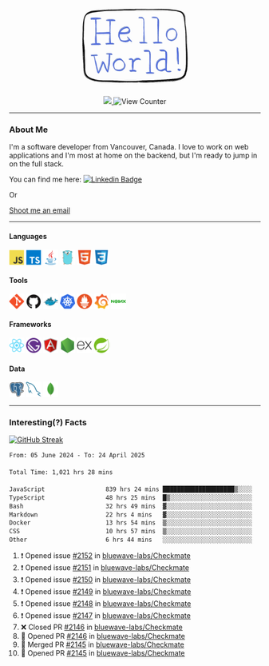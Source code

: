 <div align="center">
    <img src="./img/hello_world.webp" height="200px" width="">
    <div>
        <a href="https://www.linkedin.com/in/ajhollid">
            <img src="https://img.shields.io/badge/LinkedIn-blue"/>
        </a>
        <img src="https://komarev.com/ghpvc/?username=ajhollid&color=yellow" alt="View Counter">
    </div>
</div>

---

### About Me

I'm a software developer from Vancouver, Canada. I love to work on web applications and I'm most at home on the backend, but I'm ready to jump in on the full stack.

You can find me here: [![Linkedin Badge](https://img.shields.io/badge/-ajhollid-blue?style=flat&logo=Linkedin&logoColor=white)](https://www.linkedin.com/in/ajhollid)

Or

[Shoot me an email](mailto:ajhollid@gmail.com)

---

#### Languages

<div>
    <img src="./img/devicons/javascript-original.svg" width=30 height=30 alt="JavaScript">
    <img src="/img/devicons/typescript-original.svg" width=30 height=30 alt="TypeScript">
    <img src="./img/devicons/java-original.svg" width=30 height=30 alt="Java">
    <img src="./img/devicons/go-original.svg" width=30 height=30 alt="Golang">
    <img src="./img/devicons/html5-original.svg" width=30 height=30 alt="HTML 5">
    <img src="./img/devicons/css3-original.svg" width=30 height=30 alt="CSS 3">
</div>

#### Tools

<div>
    <img src="./img/devicons/git-original.svg" width=30 height=30 alt="Git">
    <img src="./img/devicons/github-original.svg" width=30 height=30 alt="Github">
    <img src="./img/devicons/docker-original.svg" width=30 
    height=30 alt="Docker">
    <img src="./img/devicons/kubernetes-original.svg" width=30 height=30 alt="K8">
    <img src="./img/devicons/prometheus-original.svg" width=30 height=30 alt="Prometheus">
    <img src="./img/devicons/grafana-original.svg" width=30 height=30 alt="Grafana">
    <img src="./img/devicons/nginx-original.svg" width=30 height=30 alt="Nginx">
</div>

#### Frameworks

<div>
    <img src="./img/devicons/react-original.svg" width=30 height=30 alt="React">
    <img src="./img/devicons/gatsby-original.svg" width=30 height=30 alt="Gatsby">
    <img src="./img/devicons/angularjs-original.svg" width=30 height=30 alt="AngularJS">
    <img src="./img/devicons/nodejs-original.svg" width=30 height=30 alt="NodeJS">
    <img src="./img/devicons/express-original.svg" width=30 height=30 alt="Express">
    <img src="./img/devicons/spring-original.svg" width=30 height=30 alt="Spring">
</div>

#### Data

<div>
    <img src="./img/devicons/postgresql-original.svg" width=30 height=30 alt="Postgresql">
    <img src="./img/devicons/mysql-original.svg" width=30 height=30 alt="Mysql">
    <img src="./img/devicons/mongodb-original.svg" width=30 height=30 alt="MongoDB">
</div>

---

### Interesting(?) Facts

[![GitHub Streak](http://github-readme-streak-stats.herokuapp.com?user=ajhollid)](https://git.io/streak-stats)

 <!--START_SECTION:waka-->

```txt
From: 05 June 2024 - To: 24 April 2025

Total Time: 1,021 hrs 28 mins

JavaScript                 839 hrs 24 mins ████████████████████▒░░░░   81.64 %
TypeScript                 48 hrs 25 mins  █▒░░░░░░░░░░░░░░░░░░░░░░░   04.71 %
Bash                       32 hrs 49 mins  ▓░░░░░░░░░░░░░░░░░░░░░░░░   03.19 %
Markdown                   22 hrs 4 mins   ▓░░░░░░░░░░░░░░░░░░░░░░░░   02.15 %
Docker                     13 hrs 54 mins  ▒░░░░░░░░░░░░░░░░░░░░░░░░   01.35 %
CSS                        10 hrs 57 mins  ▒░░░░░░░░░░░░░░░░░░░░░░░░   01.07 %
Other                      6 hrs 44 mins   ░░░░░░░░░░░░░░░░░░░░░░░░░   00.66 %
```

<!--END_SECTION:waka-->


<!--START_SECTION:activity-->
1. ❗ Opened issue [#2152](https://github.com/bluewave-labs/Checkmate/issues/2152) in [bluewave-labs/Checkmate](https://github.com/bluewave-labs/Checkmate)
2. ❗ Opened issue [#2151](https://github.com/bluewave-labs/Checkmate/issues/2151) in [bluewave-labs/Checkmate](https://github.com/bluewave-labs/Checkmate)
3. ❗ Opened issue [#2150](https://github.com/bluewave-labs/Checkmate/issues/2150) in [bluewave-labs/Checkmate](https://github.com/bluewave-labs/Checkmate)
4. ❗ Opened issue [#2149](https://github.com/bluewave-labs/Checkmate/issues/2149) in [bluewave-labs/Checkmate](https://github.com/bluewave-labs/Checkmate)
5. ❗ Opened issue [#2148](https://github.com/bluewave-labs/Checkmate/issues/2148) in [bluewave-labs/Checkmate](https://github.com/bluewave-labs/Checkmate)
6. ❗ Opened issue [#2147](https://github.com/bluewave-labs/Checkmate/issues/2147) in [bluewave-labs/Checkmate](https://github.com/bluewave-labs/Checkmate)
7. ❌ Closed PR [#2146](https://github.com/bluewave-labs/Checkmate/pull/2146) in [bluewave-labs/Checkmate](https://github.com/bluewave-labs/Checkmate)
8. 💪 Opened PR [#2146](https://github.com/bluewave-labs/Checkmate/pull/2146) in [bluewave-labs/Checkmate](https://github.com/bluewave-labs/Checkmate)
9. 🎉 Merged PR [#2145](https://github.com/bluewave-labs/Checkmate/pull/2145) in [bluewave-labs/Checkmate](https://github.com/bluewave-labs/Checkmate)
10. 💪 Opened PR [#2145](https://github.com/bluewave-labs/Checkmate/pull/2145) in [bluewave-labs/Checkmate](https://github.com/bluewave-labs/Checkmate)
<!--END_SECTION:activity-->
